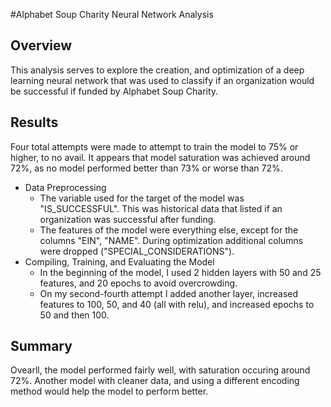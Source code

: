 #Alphabet Soup Charity Neural Network Analysis

## Overview
This analysis serves to explore the creation, and optimization of a deep learning neural network that was used to classify if an organization would be successful if funded by Alphabet Soup Charity.

## Results
Four total attempts were made to attempt to train the model to 75% or higher, to no avail.  It appears that model saturation was achieved around 72%, as no model performed better than 73% or worse than 72%.

* Data Preprocessing
    * The variable used for the target of the model was "IS_SUCCESSFUL".  This was historical data that listed if an organization was successful after funding.
    * The features of the model were everything else, except for the columns "EIN", "NAME".  During optimization additional columns were dropped ("SPECIAL_CONSIDERATIONS").
* Compiling, Training, and Evaluating the Model
    * In the beginning of the model, I used 2 hidden layers with 50 and 25 features, and 20 epochs to avoid overcrowding.
    * On my second-fourth attempt I added another layer, increased features to 100, 50, and 40 (all with relu), and increased epochs to 50 and then 100.

## Summary
Ovearll, the model performed fairly well, with saturation occuring around 72%.  Another model with cleaner data, and using a different encoding method would help the model to perform better.